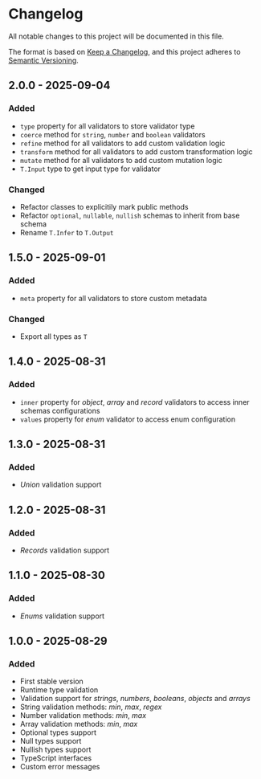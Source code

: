 # Changelog

All notable changes to this project will be documented in this file.

The format is based on [Keep a Changelog](https://keepachangelog.com/en/1.1.0/), and this project adheres to [Semantic Versioning](https://semver.org/spec/v2.0.0.html).

## 2.0.0 - 2025-09-04

### Added

- `type` property for all validators to store validator type
- `coerce` method for `string`, `number` and `boolean` validators
- `refine` method for all validators to add custom validation logic
- `transform` method for all validators to add custom transformation logic
- `mutate` method for all validators to add custom mutation logic
- `T.Input` type to get input type for validator

### Changed

- Refactor classes to explicitily mark public methods
- Refactor `optional`, `nullable`, `nullish` schemas to inherit from base schema
- Rename `T.Infer` to `T.Output`

## 1.5.0 - 2025-09-01

### Added

- `meta` property for all validators to store custom metadata

### Changed

- Export all types as `T`

## 1.4.0 - 2025-08-31

### Added

- `inner` property for _object_, _array_ and _record_ validators to access inner schemas configurations
- `values` property for _enum_ validator to access enum configuration

## 1.3.0 - 2025-08-31

### Added

- _Union_ validation support

## 1.2.0 - 2025-08-31

### Added

- _Records_ validation support

## 1.1.0 - 2025-08-30

### Added

- _Enums_ validation support

## 1.0.0 - 2025-08-29

### Added

- First stable version
- Runtime type validation
- Validation support for _strings_, _numbers_, _booleans_, _objects_ and _arrays_
- String validation methods: _min_, _max_, _regex_
- Number validation methods: _min_, _max_
- Array validation methods: _min_, _max_
- Optional types support
- Null types support
- Nullish types support
- TypeScript interfaces
- Custom error messages
